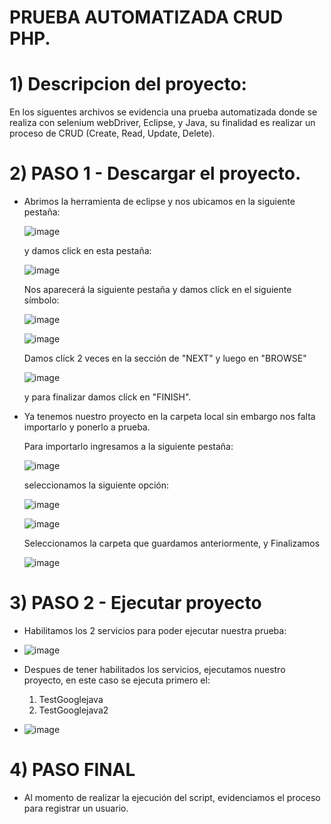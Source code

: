 # PRUEBA AUTOMATIZADA CRUD PHP.


# 1) Descripcion del proyecto:

En los siguentes archivos se evidencia una prueba automatizada donde se realiza con 
selenium webDriver, Eclipse, y Java, su finalidad es realizar un proceso de CRUD (Create, Read, Update, Delete).



# 2) PASO 1 - Descargar el proyecto.

   - Abrimos la herramienta de eclipse y nos ubicamos en la siguiente pestaña: 
   
     ![image](https://user-images.githubusercontent.com/95291737/201441034-2e1d00c0-9c50-4c93-a7dc-a47f520e38e5.png)
     
     y damos click en esta pestaña:
     
     ![image](https://user-images.githubusercontent.com/95291737/201441192-e1f40f1e-6674-4259-a2b6-efa1ebbb6420.png)
     
     Nos aparecerá la siguiente pestaña y damos clíck en el siguiente símbolo:
     
     ![image](https://user-images.githubusercontent.com/95291737/201441818-a239957f-a08f-4619-8d78-f31a375a2d4b.png)
     
     ![image](https://user-images.githubusercontent.com/95291737/201442449-7806d0ec-bebd-48b8-83e0-ffc2f49ded48.png)
     
     Damos clíck 2 veces en la sección de "NEXT" y luego en "BROWSE"
     
     ![image](https://user-images.githubusercontent.com/95291737/201443601-a58a58c4-8c90-4185-b024-85fdbe3ae14e.png)
     
     y para finalizar damos clíck en "FINISH".
     
  - Ya tenemos nuestro proyecto en la carpeta local sin embargo nos falta importarlo y ponerlo a prueba.
  
    Para importarlo ingresamos a la siguiente pestaña:
    
    ![image](https://user-images.githubusercontent.com/95291737/201444155-fc6f7961-2436-4dd6-89b9-568be774b88c.png)
    
    seleccionamos la siguiente opción:
    
    ![image](https://user-images.githubusercontent.com/95291737/201444636-3913b8d9-68d7-481e-b87f-f9b18eb433be.png)
    
    ![image](https://user-images.githubusercontent.com/95291737/201444755-09f12afe-7a76-407b-a170-8af3f29df028.png)
    
    Seleccionamos la carpeta que guardamos anteriormente, y Finalizamos
    
    ![image](https://user-images.githubusercontent.com/95291737/201444974-2a629a10-603c-46b1-82f0-f63514875e23.png)
    
# 3) PASO 2 - Ejecutar proyecto

   - Habilitamos los 2 servicios para poder ejecutar nuestra prueba: 

   - ![image](https://user-images.githubusercontent.com/95291737/209566660-0d601a94-d29b-4cf8-bc60-306286a54475.png)
   
   - Despues de tener habilitados los servicios, ejecutamos nuestro proyecto, en este caso se ejecuta primero el:
     
     1) TestGooglejava
     2) TestGooglejava2
     
   - ![image](https://user-images.githubusercontent.com/95291737/209567120-3dd3c608-4530-4edf-962f-d70d911b9037.png)

# 4) PASO FINAL 

   - Al momento de realizar la ejecución del script, evidenciamos el proceso para registrar un usuario.


    
    






     
     




   
   


   



   

   
   
   



